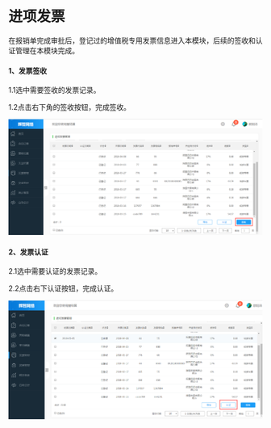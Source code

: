 # 进项发票

在报销单完成审批后，登记过的增值税专用发票信息进入本模块，后续的签收和认证管理在本模块完成。

#### 1、发票签收

1.1选中需要签收的发票记录。

1.2点击右下角的签收按钮，完成签收。

![](/assets/进项.png)

#### 2、发票认证

2.1选中需要认证的发票记录。

2.2点击右下认证按钮，完成认证。

![](/assets/3.png)

